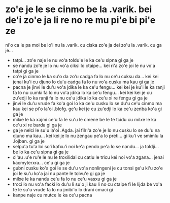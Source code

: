 zo'e je le se cinmo be la .varik. bei de'i zo'e ja li re no re mu pi'e bi pi'e ze
=================================================================================

ni'o ca le pa moi be lo'i nu la .varik. cu ciska zo'e ja dei zo'u la .varik. cu ga je...

* tatpi... zo'e naje le nu vo'a toldu'e le ka ce'u sipna gi ga je
* se nandu zo'e je lo nu vo'a ciksi lo ctaipe... kei ri'a zo'e joi le nu vo'a tatpi gi ga je
* co'e ja cinmo le ka su'o da zo'u cadga fa lo nu ce'u cuksu da... kei kei jenai ku'i cu djuno lo du'u cadga fa lo nu vo'a cusku ma kau gi ga je
* pacna je jinvi le du'u vo'a jdika le ka ce'u fengu... kei kei je ku'i le ka ranji fa lo nu cumki fa lo nu vo'a jdika lo ka ce'u fengu... kei kei kei je cu zu'edji lo ka ranji fa lo nu ce'u jdika lo ka ce'u xi re fengu gi ga je
* jinvi le du'u vrude fa ko'a goi lo ka ce'u cusku lo se du'u ce'u cinmo ma kau kei se pi'o la'oi .blofg. ge'u kei je cu zu'edji lo ka ce'u zenba ko'a gi ga je
* milxe le ka xajmi ce'u fa le su'u le cmene be le te tcidu cu milxe le ka ce'u xi re barda gi ga je
* ga je nelci le su'u la'oi .Agda. jai filri'a zo'e je lo nu cusku lo se du'u na djuno ma kau... kei kei je lo nu zengau pe'a lo preti... gi ku'i ve smimlu la .lojban. gi ga je
* selpu'a tu'a loi so'i kafxu'i noi ke'a pendo pe'a lo se nandu... ja toldji... be lo ka ce'u sipna gi ga je
* ci'au .u'e ru'e le nu le troxilidai cu catlu le tricu kei noi vo'a zgana... jenai kacmyterxra... ce'u gi ga je
* gubni cusku ko'a goi le se du'u vo'a nonlingeni je cu tonsi ge'u ki'u zo'e joi le su'u ko'a jai nu pante le tolvu'e gi ga je 
* milxe le ka nandu ce'u fa lo nu ce'u vasxu gi ga je
* troci lo nu vo'a facki lo du'u li su'o ji kau li no cu ctaipe fi le lijda be vo'a fe le su'u vrude fa lo nu jmibi'o lo drani cmaci gi
* kanpe naje cu mutce le ka ce'u pacna
